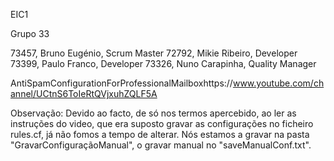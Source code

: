﻿EIC1

Grupo 33

73457, Bruno Eugénio, Scrum Master
72792, Mikie Ribeiro, Developer
73399, Paulo Franco, Developer
73326, Nuno Carapinha, Quality Manager

AntiSpamConfigurationForProfessionalMailboxhttps://www.youtube.com/channel/UCtnS6ToIeRtQVjxuhZQLF5A

Observação: Devido ao facto, de só nos termos apercebido, ao ler as instruções do video, que era suposto gravar as configurações no ficheiro rules.cf, já não fomos a tempo de alterar. Nós estamos a gravar na pasta "GravarConfiguraçãoManual", o gravar manual no "saveManualConf.txt".